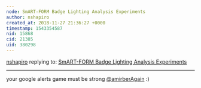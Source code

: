 ```yaml
---
node: SmART-FORM Badge Lighting Analysis Experiments
author: nshapiro
created_at: 2018-11-27 21:36:27 +0000
timestamp: 1543354587
nid: 15868
cid: 21385
uid: 380298
---
```




[nshapiro](../profile/nshapiro) replying to: [SmART-FORM Badge Lighting Analysis Experiments](../notes/haines241/03-06-2018/smart-form-badge-lighting-analysis-experiments)

----
your google alerts game must be strong [@amirberAgain](/profile/amirberAgain) :)